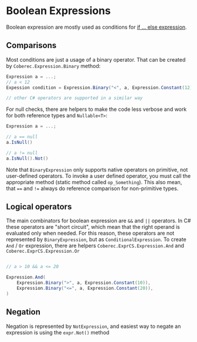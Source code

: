 # Boolean Expressions

Boolean expression are mostly used as conditions for [if ... else expression](conditionals.md).

## Comparisons

Most conditions are just a usage of a binary operator. That can be created by `Coberec.Expression.Binary` method:

```csharp
Expression a = ...;
// a < 12
Expession condition = Expression.Binary("<", a, Expression.Constant(12));

// other C# operators are supported in a similar way
```

For null checks, there are helpers to make the code less verbose and work for both reference types and `Nullable<T>`:

```csharp
Expression a = ...;

// a == null
a.IsNull()

// a != null
a.IsNull().Not()
```

Note that `BinaryExpression` only supports native operators on primitive, not user-defined operators. To invoke a user defined operator, you must call the appropriate method (static method called `op_Something`). This also mean, that `==` and `!=` always do reference comparison for non-primitive types.

## Logical operators

The main combinators for boolean expression are `&&` and `||` operators. In C# these operators are "short circuit", which mean that the right operand is evaluated only when needed. For this reason, these operators are not represented by `BinaryExpression`, but as `ConditionalExpression`. To create `And` / `Or` expression, there are helpers `Coberec.ExprCS.Expression.And` and `Coberec.ExprCS.Expression.Or`


```csharp

// a > 10 && a <= 20

Expression.And(
    Expression.Binary(">", a, Expression.Constant(10)),
    Expression.Binary("<=", a, Expression.Constant(20)),
)

```

## Negation

Negation is represented by `NotExpression`, and easiest way to negate an expression is using the `expr.Not()` method
